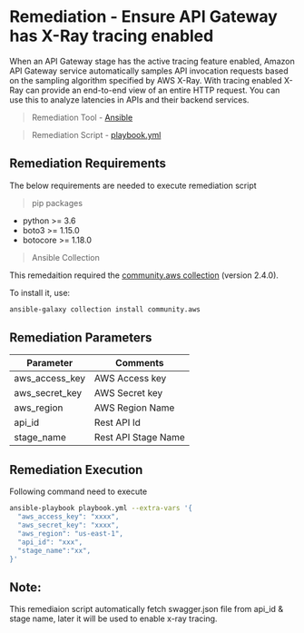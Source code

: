 # Remediation - Ensure API Gateway has X-Ray tracing enabled
When an API Gateway stage has the active tracing feature enabled, Amazon API Gateway service automatically samples API invocation requests based on the sampling algorithm specified by AWS X-Ray.
With tracing enabled X-Ray can provide an end-to-end view of an entire HTTP request. You can use this to analyze latencies in APIs and their backend services.

> Remediation Tool   - [Ansible](https://www.ansible.com/)

> Remediation Script - [playbook.yml](playbook.yml)

## Remediation Requirements
The below requirements are needed to execute remediation script

> pip packages
- python >= 3.6
- boto3 >= 1.15.0
- botocore >= 1.18.0

> Ansible Collection

This remedaition required the [community.aws collection](https://galaxy.ansible.com/community/aws) (version 2.4.0).

To install it, use: 
```sh
ansible-galaxy collection install community.aws
```

## Remediation Parameters

| Parameter      | Comments            |
|----------------|---------------------|
| aws_access_key | AWS Access key      |
| aws_secret_key | AWS Secret key      |
| aws_region         | AWS Region Name     |
| api_id         | Rest API Id         |
| stage_name     | Rest API Stage Name |


## Remediation Execution
Following command need to execute
```sh
ansible-playbook playbook.yml --extra-vars '{
  "aws_access_key": "xxxx",
  "aws_secret_key": "xxxx",
  "aws_region": "us-east-1",
  "api_id": "xxx",
  "stage_name":"xx",
}'
```

## Note:
This remediaion script automatically fetch swagger.json file from api_id & stage name, later it will be used to enable x-ray tracing.